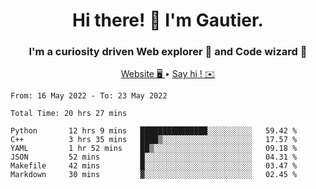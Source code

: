 <h1 align="center">Hi there! 👋 I'm Gautier.</h1>
<h3 align="center">I'm a curiosity driven Web explorer 🚀 and Code wizard 🧙</h3>

<p align="center">
  <a href="http://xisabla.pro">Website 🖥️ </a> •
  <a href="mailto:xisabla.dev@gmail.com">Say hi ! ✉️</a>
</p>

<!--START_SECTION:waka-->

```text
From: 16 May 2022 - To: 23 May 2022

Total Time: 20 hrs 27 mins

Python       12 hrs 9 mins   ███████████████░░░░░░░░░░   59.42 %
C++          3 hrs 35 mins   ████▒░░░░░░░░░░░░░░░░░░░░   17.57 %
YAML         1 hr 52 mins    ██▒░░░░░░░░░░░░░░░░░░░░░░   09.18 %
JSON         52 mins         █░░░░░░░░░░░░░░░░░░░░░░░░   04.31 %
Makefile     42 mins         █░░░░░░░░░░░░░░░░░░░░░░░░   03.47 %
Markdown     30 mins         ▓░░░░░░░░░░░░░░░░░░░░░░░░   02.45 %
```

<!--END_SECTION:waka-->
